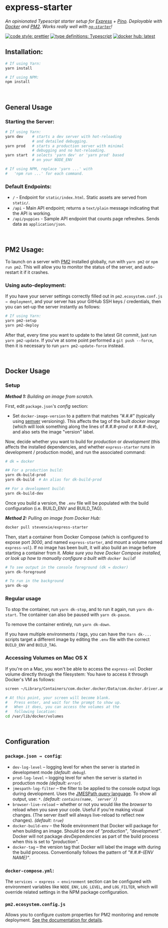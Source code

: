 # express-starter

*An opinionated Typescript starter setup for [Express](https://www.expressjs.com) + [Pino](https://getpino.io). Deployable with [Docker](https://www.docker.com) and [PM2](http://pm2.keymetrics.io). Works really well with [`ng-starter`](https://github.com/steven-xie/ng-starter)!*

[![code style: prettier](https://img.shields.io/badge/code_style-prettier-ff69b4.svg)](https://github.com/prettier/prettier) [![type definitions: Typescript](https://img.shields.io/badge/type%20definitions-Typescript-blue.svg)](https://www.typescriptlang.org) [![docker hub: latest](https://img.shields.io/badge/docker%20hub-latest-008bb8.svg)](https://hub.docker.com/r/stevenxie/express-starter/)

## Installation:

```bash
# If using Yarn:
yarn install

# If using NPM:
npm install
```

<br />

## General Usage

### Starting the Server:

```bash
# If using Yarn:
yarn dev    # starts a dev server with hot-reloading
            # and detailed debugging.
yarn prod   # starts a production server with minimal
            # debugging and no hot-reloading.  
yarn start  # selects 'yarn dev' or 'yarn prod' based
            # on your NODE_ENV

# If using NPM, replace 'yarn ...' with 
#   'npm run ...' for each command.
```

### Default Endpoints:

* `/` - Endpoint for `static/index.html`. Static assets are served from `static/`.
* `/api` - Main API endpoint; returns a `text/plain` message indicating that the
  API is working.
* `/api/puppies` - Sample API endpoint that counts page refreshes. Sends data
  as `application/json`.

<br />

## PM2 Usage:

To launch on a server with [PM2](http://pm2.keymetrics.io) installed globally,
run with `yarn pm2` or `npm run pm2`. This will allow you to monitor the status
of the server, and auto-restart it if it crashes.

### Using auto-deployment:

If you have your server settings correctly filled out in `pm2.ecosystem.conf.js → deployment`, and your server has your GitHub SSH keys / credentials, then you can set-up the server instantly as follows:

```bash
# If using Yarn:
yarn pm2-setup
yarn pm2-deploy
```

After that, every time you want to update to the latest Git commit, just run
`yarn pm2-update`. If you've at some point performed a `git push --force`,
then it is necessary to run `yarn pm2-update-force` instead.

<br />

## Docker Usage

### Setup

_**Method 1:** Building an image from scratch._

First, edit `package.json`'s *config* section:
* Set `docker-image-version` to a pattern that matches *"#.#.#"* (typically
  using [semver](https://semver.org) versioning). This affects the tag of the
  built *docker image* (which will look something along the lines of
  *#.#.#-prod* or *#.#.#-dev*), and also sets the image "version" label.

Now, decide whether you want to build for *production* or *development* (this
affects the installed dependencies, and whether `express-starter` runs in
development / production mode), and run the associated command:

```bash
# dk = docker

## For a production build:
yarn dk-build-prod
yarn dk-build  # An alias for dk-build-prod

## For a development build:
yarn dk-build-dev
```

Once you build a version, the `.env` file will be populated with the build
configuration (i.e. BUILD_ENV and BUILD_TAG). 

_**Method 2:** Pulling an image from Docker Hub:_

```bash
docker pull stevenxie/express-starter
```

Then, start a container from Docker Compose (which is configured to expose
port _3000_, and named `express-starter`, and mount a volume named `express-vol`). 
If no image has been built, it will also build an image before starting a 
container from it. *Make sure you have Docker Compose installed, or look up
how to manually configure a built with `docker build`!*

```bash
# To see output in the console foreground (dk = docker)
yarn dk-foreground

# To run in the background
yarn dk-up
```

### Regular usage

To stop the container, run `yarn dk-stop`, and to run it again, run
`yarn dk-start`. The container can also be paused with `yarn dk-pause`.

To remove the container entirely, run `yarn dk-down`.

If you have multiple environments / tags, you can have the `Yarn dk-...` scripts
target a different image by editing the `.env` file with the correct `BUILD_ENV`
and `BUILD_TAG`.

### Accessing Volumes on Mac OS X

If you're on a Mac, you won't be able to access the `express-vol` Docker
volume directly through the filesystem: You have to access it through
Docker's VM as follows:

```bash
screen ~/Library/Containers/com.docker.docker/Data/com.docker.driver.amd64-linux/tty

# At this point, your screen will become blank.
#   Press enter, and wait for the prompt to show up.
#   When it does, you can access the volumes at the
#   following location:
cd /var/lib/docker/volumes
```

<br />

## Configuration

### `package.json → config`:

* `dev-log-level` – logging level for when the server is started in
  development mode _(default: `debug`)_.
* `prod-log-level` – logging level for when the server is started in
  production mode _(default: `error`)_.
* `jmespath-log-filter` – the filter to be applied to the console
  output logs during development. Uses the
  [JMESPath query language](http://jmespath.org). To show all output,
  use: `*`. _(default: `` contains(name, `server`) ``)_
* `browser-live-reload` – whether or not you would like the _browser_ to reload
  when you save your code. Useful if you're making visual changes. (The server
  itself will always live-reload to reflect new changes). _(default: `true`)_
* `docker-build-env` – the Node environment that Docker will package for when
  building an image. Should be one of *"production"*, *"development"*. Docker
  will not package *devDependencies* as part of the build process when this
  is set to *"production"*.
* `docker-tag` – the version tag that Docker will label the image with during
  the build process. Conventionally follows the pattern of *"#.#.#-(ENV NAME)"*.

### `docker-compose.yml`:
The `services → express → environment` section can be configured with
environment variables like `NODE_ENV`, `LOG_LEVEL`, and `LOG_FILTER`, which
will override related settings in the NPM package configuration.

### `pm2.ecosystem.config.js`

Allows you to configure custom properties for PM2 monitoring and remote
deployment. [See the documentation for details](http://pm2.keymetrics.io/docs/usage/application-declaration/).
